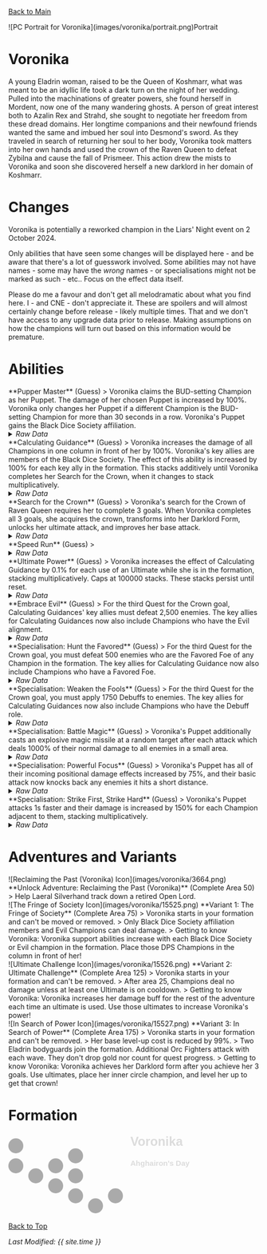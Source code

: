 [Back to Main](index.md)

<span class="championPortraitsRow">
    <span class="championPortraitsImage">
        ![PC Portrait for Voronika](images/voronika/portrait.png)Portrait
    </span>
</span>

# Voronika

A young Eladrin woman, raised to be the Queen of Koshmarr, what was meant to be an idyllic life took a dark turn on the night of her wedding. Pulled into the machinations of greater powers, she found herself in Mordent, now one of the many wandering ghosts. A person of great interest both to Azalin Rex and Strahd, she sought to negotiate her freedom from these dread domains. Her longtime companions and their newfound friends wanted the same and imbued her soul into Desmond's sword. As they traveled in search of returning her soul to her body, Voronika took matters into her own hands and used the crown of the Raven Queen to defeat Zybilna and cause the fall of Prismeer. This action drew the mists to Voronika and soon she discovered herself a new darklord in her domain of Koshmarr.

# Changes

Voronika is potentially a reworked champion in the Liars' Night event on 2 October 2024.

Only abilities that have seen some changes will be displayed here - and be aware that there's a lot of guesswork involved. Some abilities may not have names - some may have the *wrong* names - or specialisations might not be marked as such - etc.. Focus on the effect data itself.

Please do me a favour and don't get all melodramatic about what you find here. I - and CNE - don't appreciate it. These are spoilers and will almost certainly change before release - likely multiple times. That and we don't have access to any upgrade data prior to release. Making assumptions on how the champions will turn out based on this information would be premature.

# Abilities

<div markdown="1" class="abilityBorder"><div markdown="1" class="abilityBorderInner">
**Pupper Master** (Guess)
> Voronika claims the BUD-setting Champion as her Puppet. The damage of her chosen Puppet is increased by 100%. Voronika only changes her Puppet if a different Champion is the BUD-setting Champion for more than 30 seconds in a row. Voronika's Puppet gains the Black Dice Society affiliation.
<details><summary><em>Raw Data</em></summary>
<p>
<pre>
{
    "id": 2089,
    "flavour_text": "",
    "description": {
        "desc": "Voronika claims the BUD-setting Champion as her Puppet. The damage of her chosen Puppet is increased by $amount%. Voronika only changes her Puppet if a different Champion is the BUD-setting Champion for more than $puppet_change_time seconds in a row. Voronika's Puppet gains the Black Dice Society affiliation."
    },
    "effect_keys": [
        {
            "off_when_benched": true,
            "effect_string": "voronika_puppet_master,100",
            "puppet_change_time": 30,
            "puppet_effect_id": 2101,
            "puppet_affiliation_tag": "blackdicesociety"
        }
    ],
    "requirements": "",
    "graphic_id": 24577,
    "large_graphic_id": 15537,
    "properties": {
        "is_formation_ability": true,
        "owner_use_outgoing_description": true,
        "formation_circle_icon": false
    }
}
</pre>
</p>
</details>
</div></div>

<div markdown="1" class="abilityBorder"><div markdown="1" class="abilityBorderInner">
**Calculating Guidance** (Guess)
> Voronika increases the damage of all Champions in one column in front of her by 100%. Voronika's key allies are members of the Black Dice Society. The effect of this ability is increased by 100% for each key ally in the formation. This stacks additively until Voronika completes her Search for the Crown, when it changes to stack multiplicatively.
<details><summary><em>Raw Data</em></summary>
<p>
<pre>
{
    "id": 2090,
    "flavour_text": "",
    "description": {
        "conditions": [
            {
                "condition": "upgrade_purchased 15635",
                "desc": "Voronika increases the damage of all Champions in one column in front of her by 100%. Voronika's key allies are members of the Black Dice Society and Evil Champions. The effect of this ability is increased by 100% for each key ally in the formation. This stacks additively until Voronika completes her Search for the Crown, when it changes to stack multiplicatively."
            },
            {
                "condition": "upgrade_purchased 15636",
                "desc": "Voronika increases the damage of all Champions in one column in front of her by 100%. Voronika's key allies are members of the Black Dice Society and Champions who have a Favored Foe. The effect of this ability is increased by 100% for each key ally in the formation. This stacks additively until Voronika completes her Search for the Crown, when it changes to stack multiplicatively."
            },
            {
                "condition": "upgrade_purchased 15637",
                "desc": "Voronika increases the damage of all Champions in one column in front of her by 100%. Voronika's key allies are members of the Black Dice Society and Champions who have the Debuff role. The effect of this ability is increased by 100% for each key ally in the formation. This stacks additively until Voronika completes her Search for the Crown, when it changes to stack multiplicatively."
            },
            {
                "desc": "Voronika increases the damage of all Champions in one column in front of her by 100%. Voronika's key allies are members of the Black Dice Society. The effect of this ability is increased by 100% for each key ally in the formation. This stacks additively until Voronika completes her Search for the Crown, when it changes to stack multiplicatively."
            }
        ]
    },
    "effect_keys": [
        {
            "off_when_benched": true,
            "effect_string": "hero_dps_multiplier_mult,100",
            "amount_func": "add",
            "stack_func": "per_hero_attribute",
            "per_hero_expr": "HasTag(`blackdicesociety`)",
            "show_bonus": true,
            "targets": [
                "next_col"
            ],
            "use_computed_amount_for_description": true
        }
    ],
    "requirements": "",
    "graphic_id": 15533,
    "large_graphic_id": 15529,
    "properties": {
        "is_formation_ability": true,
        "owner_use_outgoing_description": true,
        "formation_circle_icon": false
    }
}
</pre>
</p>
</details>
</div></div>

<div markdown="1" class="abilityBorder"><div markdown="1" class="abilityBorderInner">
**Search for the Crown** (Guess)
> Voronika's search for the Crown of Raven Queen requires her to complete 3 goals. When Voronika completes all 3 goals, she acquires the crown, transforms into her Darklord Form, unlocks her ultimate attack, and improves her base attack.
<details><summary><em>Raw Data</em></summary>
<p>
<pre>
{
    "id": 2091,
    "flavour_text": "",
    "description": {
        "pre": "Voronika's search for the Crown of Raven Queen requires her to complete 3 goals. When Voronika completes all 3 goals, she acquires the crown, transforms into her Darklord Form, unlocks her ultimate attack, and improves her base attack.",
        "conditions": [
            {
                "condition": "not static_desc",
                "desc": "^^$voronika_prog_v2"
            }
        ]
    },
    "effect_keys": [
        {
            "off_when_benched": true,
            "effect_string": "voronika_search_for_the_crown",
            "level_reached": 750,
            "ults_used": 50,
            "num_enemies": 2500,
            "num_favored_foes": 500,
            "num_debuffs": 1750
        },
        {
            "apply_manually": true,
            "effect_string": "set_ultimate_attack,541"
        },
        {
            "apply_manually": true,
            "effect_string": "change_base_attack,543"
        },
        {
            "apply_manually": true,
            "effect_string": "change_upgrade_data,15631,0",
            "data": {
                "amount_func": "mult"
            }
        }
    ],
    "requirements": "",
    "graphic_id": 15534,
    "large_graphic_id": 15530,
    "properties": {
        "is_formation_ability": true,
        "owner_use_outgoing_description": true,
        "formation_circle_icon": false
    }
}
</pre>
</p>
</details>
</div></div>

<div markdown="1" class="abilityBorder"><div markdown="1" class="abilityBorderInner">
**Speed Run** (Guess)
> 
<details><summary><em>Raw Data</em></summary>
<p>
<pre>
{
    "id": 2092,
    "flavour_text": "",
    "description": {
        "desc": ""
    },
    "effect_keys": [
        {
            "off_when_benched": true,
            "effect_string": "voronika_speed_run"
        }
    ],
    "requirements": "",
    "graphic_id": 24578,
    "large_graphic_id": 24572,
    "properties": {
        "is_formation_ability": true,
        "owner_use_outgoing_description": true,
        "formation_circle_icon": false
    }
}
</pre>
</p>
</details>
</div></div>

<div markdown="1" class="abilityBorder"><div markdown="1" class="abilityBorderInner">
**Ultimate Power** (Guess)
> Voronika increases the effect of Calculating Guidance by 0.1% for each use of an Ultimate while she is in the formation, stacking multiplicatively. Caps at 100000 stacks. These stacks persist until reset.
<details><summary><em>Raw Data</em></summary>
<p>
<pre>
{
    "id": 2093,
    "flavour_text": "",
    "description": {
        "desc": "Voronika increases the effect of Calculating Guidance by $amount% for each use of an Ultimate while she is in the formation, stacking multiplicatively. Caps at $max_stacks stacks. These stacks persist until reset."
    },
    "effect_keys": [
        {
            "off_when_benched": true,
            "effect_string": "buff_upgrade,0.1,15631",
            "max_stacks": 100000,
            "stacks_multiply": true,
            "show_bonus": true,
            "stacks_on_trigger": "ult_used",
            "stack_title": "Ultimate Attacks Used"
        },
        {
            "off_when_benched": true,
            "effect_string": "stacks_data_binder_safe,0,voronika_ult_power_stacks",
            "is_instanced_stat": true,
            "use_stat_defs": true
        }
    ],
    "requirements": "",
    "graphic_id": 15535,
    "large_graphic_id": 15531,
    "properties": {
        "is_formation_ability": true,
        "owner_use_outgoing_description": true,
        "formation_circle_icon": false,
        "indexed_effect_properties": true,
        "per_effect_index_bonuses": true,
        "default_bonus_index": 0
    }
}
</pre>
</p>
</details>
</div></div>

<div markdown="1" class="abilityBorder"><div markdown="1" class="abilityBorderInner">
**Embrace Evil** (Guess)
> For the third Quest for the Crown goal, Calculating Guidances' key allies must defeat 2,500 enemies. The key allies for Calculating Guidances now also include Champions who have the Evil alignment.
<details><summary><em>Raw Data</em></summary>
<p>
<pre>
{
    "id": 2094,
    "flavour_text": "",
    "description": {
        "desc": "For the third Quest for the Crown goal, Calculating Guidances' key allies must defeat 2,500 enemies. The key allies for Calculating Guidances now also include Champions who have the Evil alignment."
    },
    "effect_keys": [
        {
            "off_when_benched": true,
            "effect_string": "change_upgrade_data,15631,0",
            "data": {
                "per_hero_expr": "HasTag(`blackdicesociety`) || HasTag(`evil`)"
            }
        }
    ],
    "requirements": "",
    "graphic_id": 0,
    "large_graphic_id": 24582,
    "properties": {
        "is_formation_ability": true,
        "owner_use_outgoing_description": true,
        "formation_circle_icon": false
    }
}
</pre>
</p>
</details>
</div></div>

<div markdown="1" class="abilityBorder"><div markdown="1" class="abilityBorderInner">
**Specialisation: Hunt the Favored** (Guess)
> For the third Quest for the Crown goal, you must defeat 500 enemies who are the Favored Foe of any Champion in the formation. The key allies for Calculating Guidance now also include Champions who have a Favored Foe.
<details><summary><em>Raw Data</em></summary>
<p>
<pre>
{
    "id": 2095,
    "flavour_text": "",
    "description": {
        "desc": "For the third Quest for the Crown goal, you must defeat 500 enemies who are the Favored Foe of any Champion in the formation. The key allies for Calculating Guidance now also include Champions who have a Favored Foe."
    },
    "effect_keys": [
        {
            "off_when_benched": true,
            "effect_string": "change_upgrade_data,15631,0",
            "data": {
                "per_hero_expr": "HasTag(`blackdicesociety`) || HasTag(`hunter`)"
            }
        }
    ],
    "requirements": "",
    "graphic_id": 0,
    "large_graphic_id": 24583,
    "properties": {
        "is_formation_ability": true,
        "owner_use_outgoing_description": true,
        "formation_circle_icon": false
    }
}
</pre>
</p>
</details>
</div></div>

<div markdown="1" class="abilityBorder"><div markdown="1" class="abilityBorderInner">
**Specialisation: Weaken the Fools** (Guess)
> For the third Quest for the Crown goal, you must apply 1750 Debuffs to enemies. The key allies for Calculating Guidances now also include Champions who have the Debuff role.
<details><summary><em>Raw Data</em></summary>
<p>
<pre>
{
    "id": 2096,
    "flavour_text": "",
    "description": {
        "desc": "For the third Quest for the Crown goal, you must apply 1750 Debuffs to enemies. The key allies for Calculating Guidances now also include Champions who have the Debuff role."
    },
    "effect_keys": [
        {
            "off_when_benched": true,
            "effect_string": "change_upgrade_data,15631,0",
            "data": {
                "per_hero_expr": "HasTag(`blackdicesociety`) || HasTag(`debuff`)"
            }
        }
    ],
    "requirements": "",
    "graphic_id": 0,
    "large_graphic_id": 24584,
    "properties": {
        "is_formation_ability": true,
        "owner_use_outgoing_description": true,
        "formation_circle_icon": false
    }
}
</pre>
</p>
</details>
</div></div>

<div markdown="1" class="abilityBorder"><div markdown="1" class="abilityBorderInner">
**Specialisation: Battle Magic** (Guess)
> Voronika's Puppet additionally casts an explosive magic missile at a random target after each attack which deals 1000% of their normal damage to all enemies in a small area.
<details><summary><em>Raw Data</em></summary>
<p>
<pre>
{
    "id": 2097,
    "flavour_text": "",
    "description": {
        "desc": "Voronika's Puppet additionally casts an explosive magic missile at a random target after each attack which deals $amount% of their normal damage to all enemies in a small area."
    },
    "effect_keys": [
        {
            "off_when_benched": true,
            "effect_string": "voronika_battle_magic,1000",
            "puppet_effect_id": 2102,
            "aoe_radius": 100,
            "projectile_shoot_offset": [
                60,
                -70
            ],
            "projectile_name": "magic_missile",
            "projectile_details": {
                "impact_graphic_id": 8446
            }
        }
    ],
    "requirements": "",
    "graphic_id": 0,
    "large_graphic_id": 24683,
    "properties": {
        "is_formation_ability": true,
        "owner_use_outgoing_description": true,
        "formation_circle_icon": false
    }
}
</pre>
</p>
</details>
</div></div>

<div markdown="1" class="abilityBorder"><div markdown="1" class="abilityBorderInner">
**Specialisation: Powerful Focus** (Guess)
> Voronika's Puppet has all of their incoming positional damage effects increased by 75%, and their basic attack now knocks back any enemies it hits a short distance.
<details><summary><em>Raw Data</em></summary>
<p>
<pre>
{
    "id": 2098,
    "flavour_text": "",
    "description": {
        "desc": "Voronika's Puppet has all of their incoming positional damage effects increased by $amount%, and their basic attack now knocks back any enemies it hits a short distance."
    },
    "effect_keys": [
        {
            "off_when_benched": true,
            "effect_string": "voronika_powerful_focus,75",
            "puppet_effect_id": 2103,
            "push_amount": 100
        }
    ],
    "requirements": "",
    "graphic_id": 0,
    "large_graphic_id": 24684,
    "properties": {
        "is_formation_ability": true,
        "owner_use_outgoing_description": true,
        "formation_circle_icon": false
    }
}
</pre>
</p>
</details>
</div></div>

<div markdown="1" class="abilityBorder"><div markdown="1" class="abilityBorderInner">
**Specialisation: Strike First, Strike Hard** (Guess)
> Voronika's Puppet attacks 1s faster and their damage is increased by 150% for each Champion adjacent to them, stacking multiplicatively.
<details><summary><em>Raw Data</em></summary>
<p>
<pre>
{
    "id": 2099,
    "flavour_text": "",
    "description": {
        "desc": "Voronika's Puppet attacks $(seconds_plural amount) faster and their damage is increased by $(not_buffed amount___2)% for each Champion adjacent to them, stacking multiplicatively."
    },
    "effect_keys": [
        {
            "off_when_benched": true,
            "effect_string": "voronika_strike_hard_strike_fast,1",
            "puppet_effect_id": 2104
        },
        {
            "off_when_benched": true,
            "effect_string": "do_nothing,150",
            "amount_func": "mult",
            "stack_func": "adjacent_champions",
            "custom_base_slot": "voronika_puppet",
            "amount_updated_listeners": [
                "slot_changed"
            ],
            "show_bonus": true
        }
    ],
    "requirements": "",
    "graphic_id": 0,
    "large_graphic_id": 24685,
    "properties": {
        "is_formation_ability": true,
        "owner_use_outgoing_description": true,
        "formation_circle_icon": false,
        "indexed_effect_properties": true
    }
}
</pre>
</p>
</details>
</div></div>

# Adventures and Variants

<div markdown="1" class="abilityBorder"><div markdown="1" class="abilityBorderInner">
![Reclaiming the Past (Voronika) Icon](images/voronika/3664.png) **Unlock Adventure: Reclaiming the Past (Voronika)** (Complete Area 50)
> Help Laeral Silverhand track down a retired Open Lord.
</div></div>
<div markdown="1" class="abilityBorder"><div markdown="1" class="abilityBorderInner">
![The Fringe of Society Icon](images/voronika/15525.png) **Variant 1: The Fringe of Society** (Complete Area 75)
> Voronika starts in your formation and can't be moved or removed.  
> Only Black Dice Society affiliation members and Evil Champions can deal damage.  
> Getting to know Voronika: Voronika support abilities increase with each Black Dice Society or Evil champion in the formation. Place those DPS Champions in the column in front of her!
</div></div>
<div markdown="1" class="abilityBorder"><div markdown="1" class="abilityBorderInner">
![Ultimate Challenge Icon](images/voronika/15526.png) **Variant 2: Ultimate Challenge** (Complete Area 125)
> Voronika starts in your formation and can't be removed.  
> After area 25, Champions deal no damage unless at least one Ultimate is on cooldown.  
> Getting to know Voronika: Voronika increases her damage buff for the rest of the adventure each time an ultimate is used. Use those ultimates to increase Voronika's power!
</div></div>
<div markdown="1" class="abilityBorder"><div markdown="1" class="abilityBorderInner">
![In Search of Power Icon](images/voronika/15527.png) **Variant 3: In Search of Power** (Complete Area 175)
> Voronika starts in your formation and can't be removed.  
> Her base level-up cost is reduced by 99%.  
> Two Eladrin bodyguards join the formation. Additional Orc Fighters attack with each wave. They don't drop gold nor count for quest progress.  
> Getting to know Voronika: Voronika achieves her Darklord form after you achieve her 3 goals. Use ultimates, place her inner circle champion, and level her up to get that crown!
</div></div>

# Formation

<span class="formationBorder">
    <svg xmlns="http://www.w3.org/2000/svg" id="Voronika" fill="#aaa" data-formationName="Voronika" data-campaignName="Ahghairon's Day" width="364" height="160"><circle cx="215" cy="125" r="15"/><circle cx="175" cy="145" r="15"/><circle cx="135" cy="45" r="15"/><circle cx="135" cy="85" r="15"/><circle cx="135" cy="125" r="15"/><circle cx="95" cy="65" r="15"/><circle cx="95" cy="105" r="15"/><circle cx="55" cy="85" r="15"/><circle cx="15" cy="25" r="15"/><circle cx="15" cy="65" r="15"/><text x="245" y="25" fill="#dcdcdc" font-size="25" font-family="Arial" font-weight="bold">Voronika</text><text x="245" y="65" fill="#dcdcdc" font-size="15" font-family="Arial" font-weight="bold">Ahghairon's Day</text></svg>
</span>

[Back to Top](#top)

*Last Modified: {{ site.time }}*